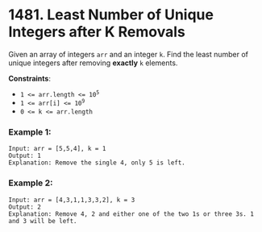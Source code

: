 # 1481. Least Number of Unique Integers after K Removals

Given an array of integers `arr` and an integer `k`. Find the least number of unique integers after removing **exactly** `k` elements.

**Constraints**:
- <code>1 <= arr.length <= 10<sup>5</sup></code>
- <code>1 <= arr[i] <= 10<sup>9</sup></code>
- `0 <= k <= arr.length`

### Example 1:
```
Input: arr = [5,5,4], k = 1
Output: 1
Explanation: Remove the single 4, only 5 is left.
```

### Example 2:
```
Input: arr = [4,3,1,1,3,3,2], k = 3
Output: 2
Explanation: Remove 4, 2 and either one of the two 1s or three 3s. 1 and 3 will be left.
```
